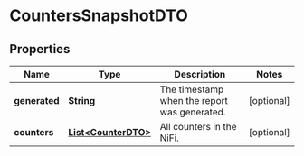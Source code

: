 # CountersSnapshotDTO

## Properties
Name | Type | Description | Notes
------------ | ------------- | ------------- | -------------
**generated** | **String** | The timestamp when the report was generated. |  [optional]
**counters** | [**List&lt;CounterDTO&gt;**](CounterDTO.md) | All counters in the NiFi. |  [optional]

